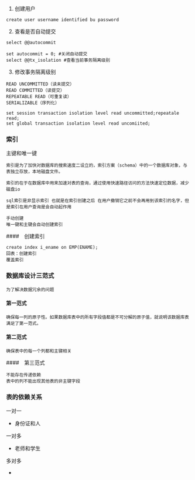 1. 创建用户

```mysql
create user username identified bu password
```

2. 查看是否自动提交

```mysql
select @@autocommit

set autocommit = 0; #关闭自动提交
select @@tx_isolation #查看当前事务隔离级别
```

3. 修改事务隔离级别

```mysql
READ UNCOMMITTED（读未提交）
READ COMMITTED（读提交）
REPEATABLE READ（可重复读）
SERIALIZABLE（序列化）

set session transaction isolation level read uncommitted;repeatale read;
set global transaction isolation level read uncomiited;
```

### 索引

主键和唯一键

```mysql
索引是为了加快对数据库的搜索速度二设立的，索引方案（schema）中的一个数据库对象，与表独立存放，本地磁盘文件。

索引的在于在数据库中用来加速对表的查询，通过使用快速路径访问的方法快速定位数据，减少磁盘io

sql索引是非显示索引 也就是在索引创建之后 在用户撤销它之前不会再用到该索引的名字，但是索引在用户查询是会自动起作用

手动创建  
唯一键和主键会自动创建索引
```

####　创建索引

```mysql
create index i_ename on EMP(ENAME);
回表：创建索引
覆盖索引

```

### 数据库设计三范式

```
为了解决数据冗余的问题
```

#### 第一范式

```
确保每一列的原子性。如果数据库表中的所有字段值都是不可分解的原子值，就说明该数据库表满足了第一范式。
```

#### 第二范式

```
确保表中的每一个列都和主键相关
```

####　第三范式

```mysql
不能存在传递依赖
表中的列不能出现其他表的非主键字段
```

### 表的依赖关系

一对一

- 身份证和人

一对多

- 老师和学生

多对多

- 



